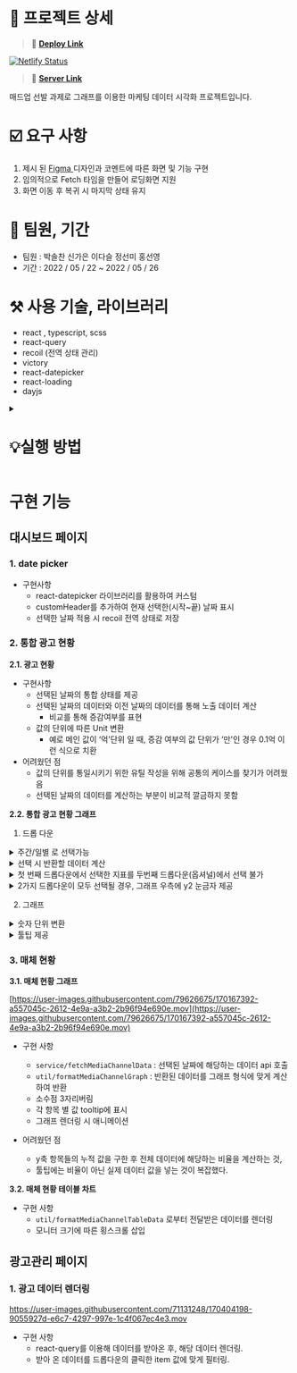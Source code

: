 # 🚩 프로젝트 상세

> 🚀 **[Deploy Link](https://dashboard-app-1a.netlify.app/)**

[![Netlify Status](https://api.netlify.com/api/v1/badges/7b4f22e0-2eb5-4fb2-b8f2-1913259f1746/deploy-status)](https://app.netlify.com/sites/fancy-toffee-b37d4a/deploys)

>  🚀 **[Server Link](https://github.com/solchan98/wanted-madup-dashboard-app-1A-backend)**



매드업 선발 과제로 그래프를 이용한 마케팅 데이터 시각화 프로젝트입니다.

# ☑️ 요구 사항

1. 제시 된 [Figma ](https://www.figma.com/file/4LvAWqkU4ZMcI14MEZzJTx/Madup-X-Wanted-FE-PJT)디자인과 코멘트에 따른 화면 및 기능 구현
2. 임의적으로 Fetch 타임을 만들어 로딩화면 지원
3. 화면 이동 후 복귀 시 마지막 상태 유지

# 👤 팀원, 기간

- 팀원 : 박솔찬 신가은 이다슬 정선미 홍선영
- 기간 : 2022 / 05 / 22 ~ 2022 / 05 / 26

# ⚒️ 사용 기술, 라이브러리

- react , typescript, scss
- react-query
- recoil (전역 상태 관리)
- victory
- react-datepicker
- react-loading
- dayjs

<details>
  <summary>
<h1>💡실행 방법
</h1>
</summary>
  <div markdown="1">

   1. repository clone

        ```bash
        git clone https://github.com/wanted-pre-onboarding-FE-01/dashboard-app-1A.git
        ```
    
2. 해당 프로젝트 폴더로 이동
    
    ```bash
    cd dashboard-app-1A
    ```
    
3. 필요 package들 설치
    
    ```bash
    npm intall 
    or 
    yarn install
    ```
    
4. 프로젝트 실행
    
    ```bash
    npm start
    ```
  </div>
</details>

# 구현 기능

## 대시보드 페이지

### 1. **date picker**

- 구현사항
    - react-datepicker 라이브러리를 활용하여 커스텀
    - customHeader를 추가하여 현재 선택한(시작~끝) 날짜 표시
    - 선택한 날짜 적용 시 recoil 전역 상태로 저장

### 2. 통합 광고 현황

**2.1. 광고 현황**

- 구현사항
  - 선택된 날짜의 통합 상태를 제공
  - 선택된 날짜의 데이터와 이전 날짜의 데이터를 통해 노출 데이터 계산
      - 비교를 통해 증감여부를 표현
  - 값의 단위에 따른 Unit 변환
      - 예로 메인 값이 ‘억'단위 일 때, 증감 여부의 값 단위가 ‘만'인 경우 0.1억 이런 식으로 치환
- 어려웠던 점
  - 값의 단위를 통일시키기 위한 유틸 작성을 위해 공통의 케이스를 찾기가 어려웠음
  - 선택된 날짜의 데이터를 계산하는 부분이 비교적 깔금하지 못함

**2.2. 통합 광고 현황 그래프**

1.  드롭 다운

<details>
  <summary>주간/일별 로 선택가능</summary>
  
- 주간
    - 선택 가능한 경우
        
        7일 이하의 기간 선택 시, 기간을 선택하는 드롭다운을 비활성화 시켜 주간 선택 불가
        
    - 구현 방법
        
        > 동일 주차의 평균을 구하여 주차 별로 반환
        > 
        
        1. 선택한 날짜들이 해당하는 월의 주차(n월 n주)를 구함

        2. 동일한 주에 해당하는 날짜들의 갯수를 구하고 데이터는 모두 더한 후 `해당 주차의 데이터 총합/해당 주차의 날짜 총 갯수`를 반환하여 주차별 평균을 반환
- 일별
    
    선택한 기간의 모든 데이터를 일별로 보여주되 x축은 기본적으로 `tickCount` 가 7로 설정되어 실제 사이트와 동일한 x축의 갯수 출현

</details>

<details>
  <summary>선택 시 반환할 데이터 계산</summary>
<br/>
  
> 3가지의 드롭다운에서 옵션을 선택하면 해당 옵션에 대하여 그래프에 그려줄 데이터  가공
> 
  
단위 값 (%, 원, 회), 그래프에 보여줄 데이터 배열, y축 값 (y값 중의 최대값) 등
  
```tsx
const formatReturnData = (unitVal: string, integratedAdInfo: IDay[], btn: Btn, periodOption: PeriodOptions) => {
  const formatedData =
    periodOption === '일간' ? convertDailyData(integratedAdInfo, btn) : convertWeeklyData(integratedAdInfo, btn);
  return {
    unit: unitVal,
    formatedData,
    maxValue: formatedData && Math.max(...formatedData.map((obj: IFormatedData) => obj.y)),
  };
};

export const convertData = (integratedAdInfo: IDay[], btnOption: PrimaryOptions, periodOption: PeriodOptions) => {
  if (btnOption === 'ROAS') return formatReturnData('%', integratedAdInfo, 'roas', periodOption);
  if (btnOption === '광고비') return formatReturnData('원', integratedAdInfo, 'cost', periodOption);
  if (btnOption === '클릭 수') return formatReturnData('회', integratedAdInfo, 'click', periodOption);
  if (btnOption === '노출 수') return formatReturnData('회', integratedAdInfo, 'imp', periodOption);
  if (btnOption === '매출') return formatReturnData('원', integratedAdInfo, 'convValue', periodOption);
  if (btnOption === '전환 수') return formatReturnData('회', integratedAdInfo, ['cvr', 'click'], periodOption);
  return undefined;
};
```
</details>

<details>
  <summary>첫 번째 드롭다운에서 선택한 지표를 두번째 드롭다운(옵셔널)에서 선택 불가</summary>

`filter` 를 활용해서 제작
  
</details>

<details>
  <summary>2가지 드롭다운이 모두 선택될 경우, 그래프 우측에 y2 눈금자 제공</summary>

y2축에 할당할 `VictoryAxis`와 `VictoryLine` 를 key로 연결하여 출현시킴
</details>

2. 그래프
<details>
  <summary>숫자 단위 변환</summary>

- 값이 1만 이하일 경우
    
    반올림으로 소수점 제거 후, 천 단위마다 콤마(`,`) 형성
    
- 값이 1만~1조 일 경우
    
    한글 단위로 변환 (ex. 5백만원)
```tsx
export const convertNumToUnit = (num: number) => {
  if (num < 10000) {
    return Math.round(num)
      .toString()
      .replace(/\B(?=(\d{3})+(?!\d))/g, ',');
  }

  const transUnit = [
    { value: 1e12, symbol: '조' },
    { value: 1e11, symbol: '천억' },
    { value: 1e10, symbol: '백억' },
    { value: 1e9, symbol: '십억' },
    { value: 1e8, symbol: '억' },
    { value: 1e7, symbol: '천만' },
    { value: 1e6, symbol: '백만' },
    { value: 1e5, symbol: '십만' },
    { value: 1e4, symbol: '만' },
    { value: 1e3, symbol: '천' },
  ];
  let i;
  for (i = 0; i < transUnit.length; i += 1) {
    if (num >= transUnit[i].value) {
      return (num / transUnit[i].value).toFixed(1).replace(/\.?0+$/, '') + transUnit[i].symbol;
    }
  }
  return num;
};
```
</details>
        
<details>
  <summary>툴팁 제공</summary>

그래프의 선을 hover하면 툴팁 확인 가능
</details>

### 3. 매체 현황

**3.1. 매체 현황 그래프**

[https://user-images.githubusercontent.com/79626675/170167392-a557045c-2612-4e9a-a3b2-2b96f94e690e.mov](https://user-images.githubusercontent.com/79626675/170167392-a557045c-2612-4e9a-a3b2-2b96f94e690e.mov)

- 구현 사항
  - `service/fetchMediaChannelData` : 선택된 날짜에 해당하는 데이터 api 호출
  - `util/formatMediaChannelGraph` : 반환된 데이터를 그래프 형식에 맞게 계산하여 반환
  - 소수점 3자리버림
  - 각 항목 별 값 tooltip에 표시
  - 그래프 렌더링 시 애니메이션
    
- 어려웠던 점
  - y축 항목들의 누적 값을 구한 후 전체 데이터에 해당하는 비율을 계산하는 것,
  - 툴팁에는 비율이 아닌 실제 데이터 값을 넣는 것이 복잡했다.

**3.2. 매체 현황 테이블 차트** 

- 구현 사항
  - `util/formatMediaChannelTableData` 로부터 전달받은 데이터를 렌더링
  - 모니터 크기에 따른 횡스크롤 삽입

## 광고관리 페이지
### 1. 광고 데이터 렌더링
https://user-images.githubusercontent.com/71131248/170404198-9055927d-e6c7-4297-997e-1c4f067ec4e3.mov
- 구현 사항
  - react-query를 이용해 데이터를 받아온 후, 해당 데이터 렌더링.
  - 받아 온 데이터를 드롭다운의 클릭한 item 값에 맞게 필터링.
